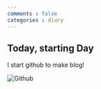 ```yaml
---
comments : false
categories : diary
---
```


## Today, starting Day

I start github to make blog!


![Github](D:\github\Octocat\Octocat.png)
